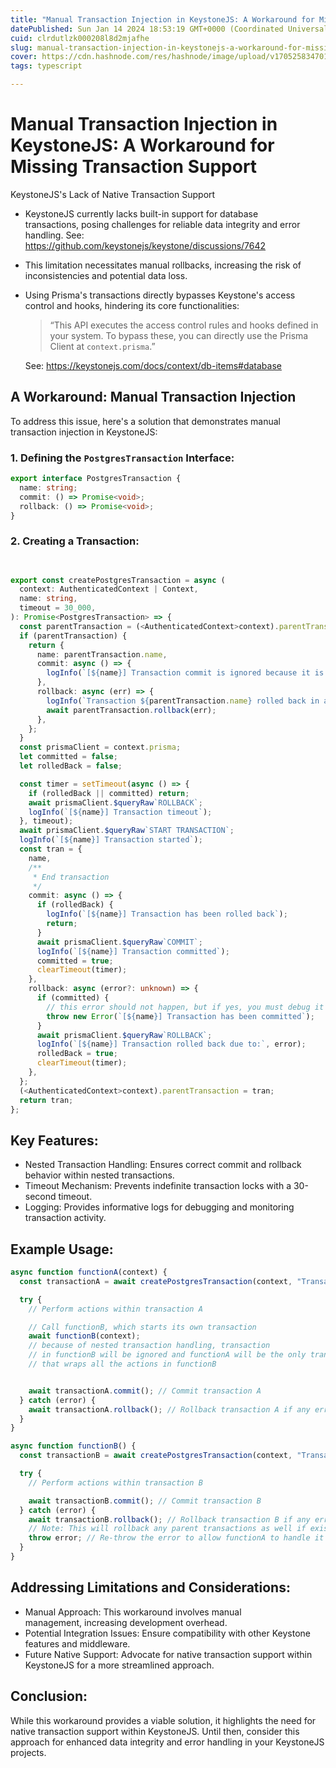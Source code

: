 ```yaml
---
title: "Manual Transaction Injection in KeystoneJS: A Workaround for Missing Transaction Support"
datePublished: Sun Jan 14 2024 18:53:19 GMT+0000 (Coordinated Universal Time)
cuid: clrdutlzk000208l8d2mjafhe
slug: manual-transaction-injection-in-keystonejs-a-workaround-for-missing-transaction-support
cover: https://cdn.hashnode.com/res/hashnode/image/upload/v1705258347013/035e6848-b973-4e5f-b2af-283d0dc43016.png
tags: typescript

---
```



# Manual Transaction Injection in KeystoneJS: A Workaround for Missing Transaction Support

KeystoneJS's Lack of Native Transaction Support

-   KeystoneJS currently lacks built-in support for database transactions, posing challenges for reliable data integrity and error handling.
  See: https://github.com/keystonejs/keystone/discussions/7642
-   This limitation necessitates manual rollbacks, increasing the risk of inconsistencies and potential data loss.
-   Using Prisma's transactions directly bypasses Keystone's access control and hooks, hindering its core functionalities:
    > “This API executes the access control rules and hooks defined in your system. To bypass these, you can directly use the Prisma Client at `context.prisma`.”
    
    See: https://keystonejs.com/docs/context/db-items#database


## A Workaround: Manual Transaction Injection

To address this issue, here's a solution that demonstrates manual transaction injection in KeystoneJS:

### 1\. Defining the `PostgresTransaction` Interface:

```ts
export interface PostgresTransaction {
  name: string;
  commit: () => Promise<void>;
  rollback: () => Promise<void>;
}

```



### 2\. Creating a Transaction:

```ts
 

export const createPostgresTransaction = async (
  context: AuthenticatedContext | Context,
  name: string,
  timeout = 30_000,
): Promise<PostgresTransaction> => {
  const parentTransaction = (<AuthenticatedContext>context).parentTransaction;
  if (parentTransaction) {
    return {
      name: parentTransaction.name,
      commit: async () => {
        logInfo(`[${name}] Transaction commit is ignored because it is a parent transaction ${parentTransaction.name}`);
      },
      rollback: async (err) => {
        logInfo(`Transaction ${parentTransaction.name} rolled back in a child transaction ${name}`);
        await parentTransaction.rollback(err);
      },
    };
  }
  const prismaClient = context.prisma;
  let committed = false;
  let rolledBack = false;

  const timer = setTimeout(async () => {
    if (rolledBack || committed) return;
    await prismaClient.$queryRaw`ROLLBACK`;
    logInfo(`[${name}] Transaction timeout`);
  }, timeout);
  await prismaClient.$queryRaw`START TRANSACTION`;
  logInfo(`[${name}] Transaction started`);
  const tran = {
    name,
    /**
     * End transaction
     */
    commit: async () => {
      if (rolledBack) {
        logInfo(`[${name}] Transaction has been rolled back`);
        return;
      }
      await prismaClient.$queryRaw`COMMIT`;
      logInfo(`[${name}] Transaction committed`);
      committed = true;
      clearTimeout(timer);
    },
    rollback: async (error?: unknown) => {
      if (committed) {
        // this error should not happen, but if yes, you must debug it asap
        throw new Error(`[${name}] Transaction has been committed`);
      }
      await prismaClient.$queryRaw`ROLLBACK`;
      logInfo(`[${name}] Transaction rolled back due to:`, error);
      rolledBack = true;
      clearTimeout(timer);
    },
  };
  (<AuthenticatedContext>context).parentTransaction = tran;
  return tran;
};


```



## Key Features:

-   Nested Transaction Handling: Ensures correct commit and rollback behavior within nested transactions.
-   Timeout Mechanism: Prevents indefinite transaction locks with a 30-second timeout.
-   Logging: Provides informative logs for debugging and monitoring transaction activity.

## Example Usage:

```ts
async function functionA(context) {
  const transactionA = await createPostgresTransaction(context, "Transaction A");

  try {
    // Perform actions within transaction A

    // Call functionB, which starts its own transaction
    await functionB(context); 
    // because of nested transaction handling, transaction 
    // in functionB will be ignored and functionA will be the only transaction 
    // that wraps all the actions in functionB


    await transactionA.commit(); // Commit transaction A
  } catch (error) {
    await transactionA.rollback(); // Rollback transaction A if any error occurs
  }
}

async function functionB() {
  const transactionB = await createPostgresTransaction(context, "Transaction B");

  try {
    // Perform actions within transaction B

    await transactionB.commit(); // Commit transaction B
  } catch (error) {
    await transactionB.rollback(); // Rollback transaction B if any error occurs
    // Note: This will rollback any parent transactions as well if exist
    throw error; // Re-throw the error to allow functionA to handle it
  }
}


```



## Addressing Limitations and Considerations:

-   Manual Approach: This workaround involves manual management, increasing development overhead.
-   Potential Integration Issues: Ensure compatibility with other Keystone features and middleware.
-   Future Native Support: Advocate for native transaction support within KeystoneJS for a more streamlined approach.

## Conclusion:

While this workaround provides a viable solution, it highlights the need for native transaction support within KeystoneJS. Until then, consider this approach for enhanced data integrity and error handling in your KeystoneJS projects.